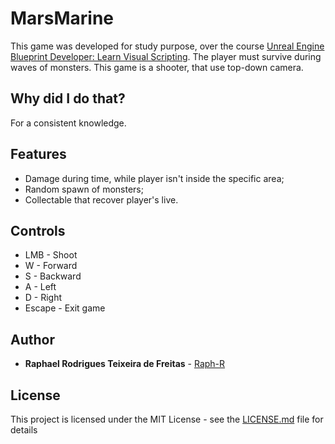 # MarsMarine
This game was developed for study purpose, over the course [Unreal Engine Blueprint Developer: Learn Visual Scripting](https://www.udemy.com/course/unrealblueprint/).
The player must survive during waves of monsters. This game is a shooter, that use top-down camera.

## Why did I do that?
For a consistent knowledge.

## Features
* Damage during time, while player isn't inside the specific area;
* Random spawn of monsters;
* Collectable that recover player's live.

## Controls

* LMB - Shoot
* W - Forward
* S - Backward
* A - Left
* D - Right
* Escape - Exit game

## Author

* **Raphael Rodrigues Teixeira de Freitas** - [Raph-R](https://github.com/raph-r)

## License

This project is licensed under the MIT License - see the [LICENSE.md](LICENSE.md) file for details

